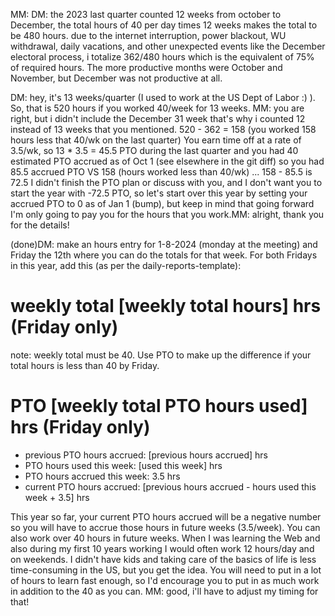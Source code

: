 MM: DM: the 2023 last quarter counted 12 weeks from october to December, the total hours of 40 per day times 12 weeks makes the total to be 480 hours. due to the internet interruption, power blackout, WU withdrawal, daily vacations, and other unexpected events like the December electoral process, i totalize 362/480 hours which is the equivalent of 75% of required hours.
The more productive months were October and November, but December was not productive at all.

DM: hey, it's 13 weeks/quarter (I used to work at the US Dept of Labor :) ). 
So, that is 520 hours if you worked 40/week for 13 weeks. MM: you are right, but i didn't include the December 31 week that's why i counted 12 instead of 13 weeks that you mentioned.
520 - 362 = 158 (you worked 158 hours less that 40/wk on the last quarter)
You earn time off at a rate of 3.5/wk, so 
13 * 3.5 = 45.5 PTO during the last quarter
and you had 40 estimated PTO accrued as of Oct 1 (see elsewhere in the git diff)
so you had 85.5 accrued PTO VS 158 (hours worked less than 40/wk) ... 158 - 85.5 is 72.5 
I didn't finish the PTO plan or discuss with you, and I don't want you to start the year with -72.5 PTO, so let's start over this year by setting your accrued PTO to 0 as of Jan 1 (bump), but keep in mind that going forward I'm only going to pay you for the hours that you work.MM: alright, thank you for the details!

(done)DM: make an hours entry for 1-8-2024 (monday at the meeting) and Friday the 12th where you can do the totals for that week. For both Fridays in this year, add this (as per the daily-reports-template):
# weekly total [weekly total hours] hrs (Friday only) 
note: weekly total must be 40. Use PTO to make up the difference if your total hours is less than 40 by Friday. 
# PTO [weekly total PTO hours used] hrs  (Friday only) 
* previous PTO hours accrued: [previous hours accrued] hrs
* PTO hours used this week: [used this week] hrs
* PTO hours accrued this week: 3.5 hrs
* current PTO hours accrued: [previous hours accrued - hours used this week + 3.5] hrs

This year so far, your current PTO hours accrued will be a negative number so you will have to accrue those hours in future weeks (3.5/week). You can also work over 40 hours in future weeks. When I was learning the Web and also during my first 10 years working I would often work 12 hours/day and on weekends. I didn't have kids and taking care of the basics of life is less time-consuming in the US, but you get the idea. You will need to put in a lot of hours to learn fast enough, so I'd encourage you to put in as much work in addition to the 40 as you can. MM: good, i'll have to adjust my timing for that!



